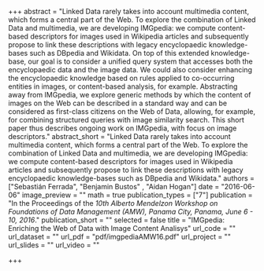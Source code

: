 +++
abstract = "Linked Data rarely takes into account multimedia content, which forms a central part of the Web. To explore the combination of Linked Data and multimedia, we are developing IMGpedia: we compute content-based descriptors for images used in Wikipedia articles and subsequently propose to link these descriptions with legacy encyclopaedic knowledge-bases such as DBpedia and Wikidata. On top of this extended knowledge-base, our goal is to consider a unified query system that accesses both the encyclopaedic data and the image data. We could also consider enhancing the encyclopaedic knowledge based on rules applied to co-occurring entities in images, or content-based analysis, for example. Abstracting away from IMGpedia, we explore generic methods by which the content of images on the Web can be described in a standard way and can be considered as first-class citizens on the Web of Data, allowing, for example, for combining structured queries with image similarity search. This short paper thus describes ongoing work on IMGpedia, with focus on image descriptors."
abstract_short = "Linked Data rarely takes into account multimedia content, which forms a central part of the Web. To explore the combination of Linked Data and multimedia, we are developing IMGpedia: we compute content-based descriptors for images used in Wikipedia articles and subsequently propose to link these descriptions with legacy encyclopaedic knowledge-bases such as DBpedia and Wikidata."
authors = ["Sebastián Ferrada", "Benjamin Bustos" , "Aidan Hogan"]
date = "2016-06-06"
image_preview = ""
math = true
publication_types = ["7"]
publication = "In the Proceedings of the *10th Alberto Mendelzon Workshop on Foundations of Data Management (AMW), Panama City, Panama, June 6 - 10, 2016*."
publication_short = ""
selected = false
title = "IMGpedia: Enriching the Web of Data with Image Content Analisys"
url_code = ""
url_dataset = ""
url_pdf = "pdf/imgpediaAMW16.pdf"
url_project = ""
url_slides = ""
url_video = ""

+++
